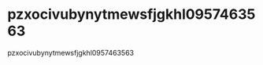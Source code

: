 pzxocivubynytmewsfjgkhl0957463563
=================================

pzxocivubynytmewsfjgkhl0957463563
